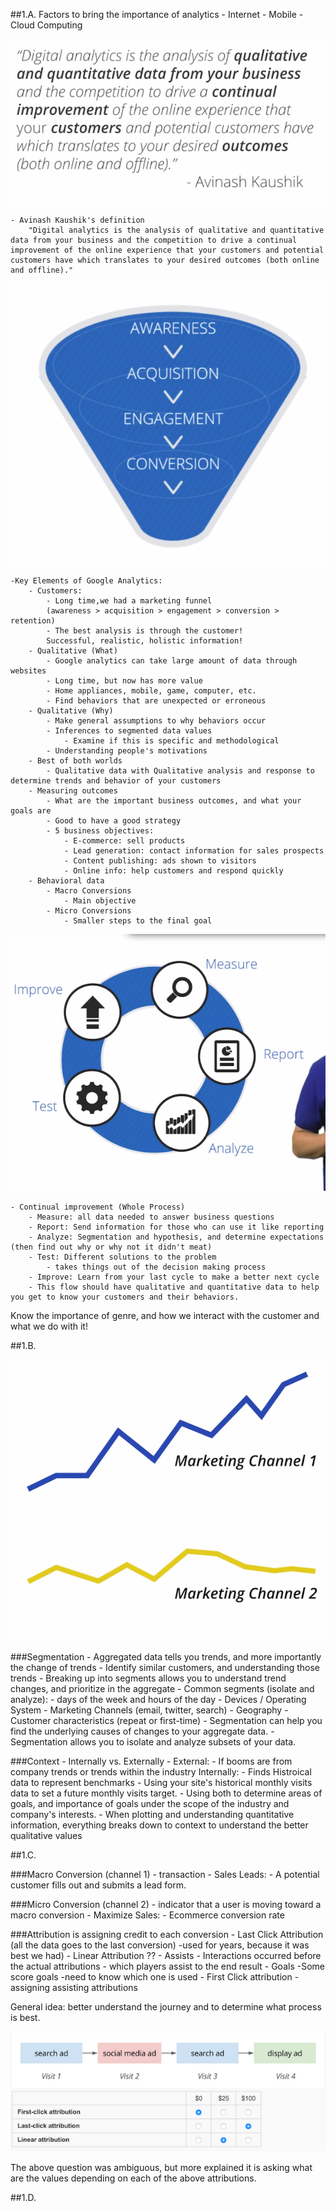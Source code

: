 ##1.A.
	Factors to bring the importance of analytics
		- Internet
		- Mobile
		- Cloud Computing

![](images/digan.png)		

	- Avinash Kaushik's definition
		"Digital analytics is the analysis of qualitative and quantitative data from your business and the competition to drive a continual improvement of the online experience that your customers and potential customers have which translates to your desired outcomes (both online and offline)."

![](images/funnel.png)		

	-Key Elements of Google Analytics:
		- Customers:
			- Long time,we had a marketing funnel 
			(awareness > acquisition > engagement > conversion > retention)
			- The best analysis is through the customer!
			Successful, realistic, holistic information!
		- Qualitative (What)
			- Google analytics can take large amount of data through websites
			- Long time, but now has more value
			- Home appliances, mobile, game, computer, etc.
			- Find behaviors that are unexpected or erroneous
		- Qualitative (Why)
			- Make general assumptions to why behaviors occur
			- Inferences to segmented data values
				- Examine if this is specific and methodological
			- Understanding people's motivations
		- Best of both worlds
			- Qualitative data with Qualitative analysis and response to determine trends and behavior of your customers
		- Measuring outcomes
			- What are the important business outcomes, and what your goals are
			- Good to have a good strategy 
			- 5 business objectives:
				- E-commerce: sell products
				- Lead generation: contact information for sales prospects
				- Content publishing: ads shown to visitors
				- Online info: help customers and respond quickly
		- Behavioral data
			- Macro Conversions
				- Main objective
			- Micro Conversions
				- Smaller steps to the final goal
		

![](images/cycle.png)				

	- Continual improvement (Whole Process)
		- Measure: all data needed to answer business questions
		- Report: Send information for those who can use it like reporting
		- Analyze: Segmentation and hypothesis, and determine expectations (then find out why or why not it didn't meat)
		- Test: Different solutions to the problem
			- takes things out of the decision making process
		- Improve: Learn from your last cycle to make a better next cycle
	    - This flow should have qualitative and quantitative data to help you get to know your customers and their behaviors. 

Know the importance of genre, and how we interact with the customer and what we do with it! 

##1.B.


![](images/segmentation.png)

###Segmentation
    - Aggregated data tells you trends, and more importantly the change of trends
	- Identify similar customers, and understanding those trends
    - Breaking up into segments allows you to understand trend changes, and prioritize in the aggregate
    - Common segments (isolate and analyze):
    	- days of the week and hours of the day
    	- Devices / Operating System
    	- Marketing Channels (email, twitter, search)
    	- Geography
    	- Customer characteristics (repeat or first-time)
	- Segmentation can help you find the underlying causes of changes to your aggregate data.
	- Segmentation allows you to isolate and analyze subsets of your data.
	

###Context
	- Internally vs. Externally
		- External:
			- If booms are from company trends or trends within the industry
		Internally:
			- Finds Histroical data to represent benchmarks
			- Using your site's historical monthly visits data to set a future monthly visits target.
	- Using both to determine areas of goals, and importance of goals under the scope of the industry and company's interests.
	- When plotting and understanding quantitative information, everything breaks down to context to understand the better qualitative values
	






##1.C.

###Macro Conversion (channel 1)
	- transaction
	- Sales Leads:
		- A potential customer fills out and submits a lead form.
	
###Micro Conversion (channel 2)
	- indicator that a user is moving toward a macro conversion
	- Maximize Sales:
		- Ecommerce conversion rate
	
###Attribution is assigning credit to each conversion
	- Last Click Attribution (all the data goes to the last conversion)
		-used for years, because it was best we had)
	- Linear Attribution ??
	    - Assists
	        - Interactions occurred before the actual attributions
	        - which players assist to the end result
	    - Goals
		    -Some score goals
		    -need to know which one is used
	- First Click attribution
		- assigning assisting attributions
		

General idea: better understand the journey and to determine what process is best.
		
![](images/attributions.png)
		
The above question was ambiguous, but more explained it is asking what are the values depending on each of the above attributions. 


##1.D.

